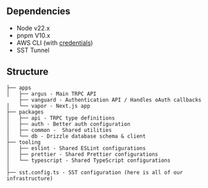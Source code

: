 ## Dependencies

- Node v22.x
- pnpm V10.x
- AWS CLI (with [credentials](https://docs.aws.amazon.com/cli/latest/userguide/getting-started-install.html))
- SST Tunnel

## Structure

```
├── apps
│   ├── argus - Main TRPC API
    ├── vanguard - Authentication API / Handles oAuth callbacks
│   └── vapor - Next.js app
├── packages
│   ├── api - TRPC type definitions
│   ├── auth - Better auth configuration
│   ├── common -  Shared utilities
│   └── db - Drizzle database schema & client
├── tooling
│   ├── eslint - Shared ESLint configurations
│   ├── prettier - Shared Prettier configurations
│   └── typescript - Shared TypeScript configurations
│
├── sst.config.ts - SST configuration (here is all of our infrastructure)
```

